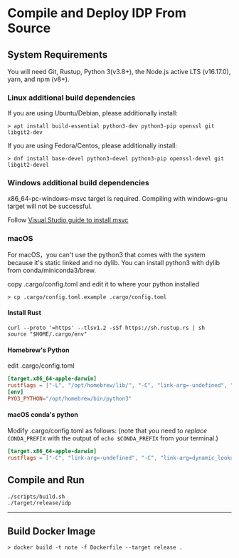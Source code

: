 # Compile and Deploy IDP From Source

## System Requirements

You will need Git, Rustup, Python 3(v3.8+), the Node.js active LTS (v16.17.0), yarn, and npm (v8+). 

### Linux additional build dependencies

If you are using Ubuntu/Debian, please additionally install:

```shell
> apt install build-essential python3-dev python3-pip openssl git libgit2-dev
```
If you are using Fedora/Centos, please additionally install:

```shell
> dnf install base-devel python3-devel python3-pip openssl-devel git libgit2-devel
```

### Windows additional build dependencies

x86_64-pc-windows-msvc target is required. Compiling with windows-gnu target will not be successful.

Follow [Visual Studio guide to install msvc](https://learn.microsoft.com/en-us/windows/dev-environment/rust/setup#install-visual-studio-recommended-or-the-microsoft-c-build-tools)

### macOS

For macOS，you can't use the python3 that comes with the system because it's static linked and no dylib. You can install python3 with dylib from conda/miniconda3/brew.

copy .cargo/config.toml and edit it to where your python installed
```shell
> cp .cargo/config.toml.example .cargo/config.toml
```

#### Install Rust

```shell
curl --proto '=https' --tlsv1.2 -sSf https://sh.rustup.rs | sh
source "$HOME/.cargo/env"
```

#### Homebrew's Python

edit .cargo/config.toml

```toml
[target.x86_64-apple-darwin]
rustflags = ["-L", "/opt/homebrew/lib/", "-C", "link-arg=-undefined", "-C", "link-arg=dynamic_lookup"]
[env]
PYO3_PYTHON="/opt/homebrew/bin/python3"
```

#### macOS conda's python

Modify .cargo/config.toml as follows:
(note that you need to _replace_ `CONDA_PREFIX` with
the output of `echo $CONDA_PREFIX` from your terminal.)

```toml
[target.x86_64-apple-darwin]
rustflags = ["-C", "link-arg=-undefined", "-C", "link-arg=dynamic_lookup", "-C", "link-arg=-Wl,-rpath,`CONDA_PREFIX`/lib"]
```

## Compile and Run

```shell
./scripts/build.sh
./target/release/idp
```

---

## Build Docker Image
```shell
> docker build -t note -f Dockerfile --target release .
```
